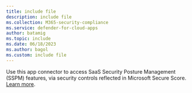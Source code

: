 ```yaml
---
title: include file
description: include file
ms.collection: M365-security-compliance
ms.service: defender-for-cloud-apps
author: batamig
ms.topic: include
ms.date: 06/18/2023
ms.author: bagol
ms.custom: include file
---
```


Use this app connector to access SaaS Security Posture Management (SSPM) features, via security controls reflected in Microsoft Secure Score. [Learn more](/microsoft-365/security/defender/microsoft-secure-score).